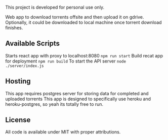 This project is developed for personal use only.

Web app to download torrents offsite and then upload it on gdrive.
Optionally, it could be downloaded to local machine once torrent download finishes.

## Available Scripts

Starts react app with proxy to localhost:8080 `npm run start`
Build recat app for deployment `npm run build`
To start the API server `node ./server/index.js`

## Hosting

This app requires postgres server for storing data for completed and uploaded torrents
This app is designed to specifically use heroku and heroku-postgres, so yeah its totally free to run.

## License

All code is available under MIT with proper attributions.
